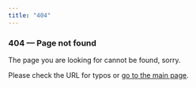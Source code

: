 ```yaml
---
title: "404"
---
```

### 404 — Page not found

The page you are looking for cannot be found, sorry.

Please check the URL for typos or <a href="/">go to the main page</a>.